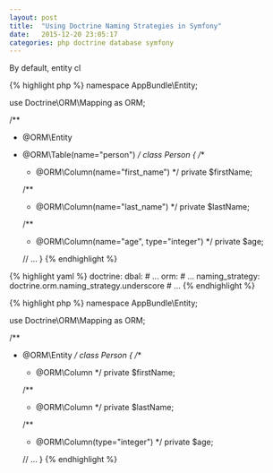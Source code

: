 ```yaml
---
layout: post
title:  "Using Doctrine Naming Strategies in Symfony"
date:   2015-12-20 23:05:17
categories: php doctrine database symfony
---
```


By default, entity cl

<!-- more -->


{% highlight php %}
namespace AppBundle\Entity;

use Doctrine\ORM\Mapping as ORM;

/**
 * @ORM\Entity
 * @ORM\Table(name="person")
 */
class Person
{
    /**
     * @ORM\Column(name="first_name")
     */
    private $firstName;
    
    /**
     * @ORM\Column(name="last_name")
     */
    private $lastName;
    
    /**
     * @ORM\Column(name="age", type="integer")
     */
    private $age;
    
    // ...
}
{% endhighlight %}


{% highlight yaml %}
doctrine:
    dbal:
        # ...
    orm:
        # ...
        naming_strategy: doctrine.orm.naming_strategy.underscore
        # ...
{% endhighlight %}

{% highlight php %}
namespace AppBundle\Entity;

use Doctrine\ORM\Mapping as ORM;

/**
 * @ORM\Entity
 */
class Person
{
    /**
     * @ORM\Column
     */
    private $firstName;
    
    /**
     * @ORM\Column
     */
    private $lastName;
    
    /**
     * @ORM\Column(type="integer")
     */
    private $age;
    
    // ...
}
{% endhighlight %}
